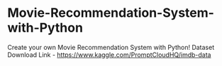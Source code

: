 # Movie-Recommendation-System-with-Python
Create your own Movie Recommendation System with Python! </b>
Dataset Download Link - https://www.kaggle.com/PromptCloudHQ/imdb-data

